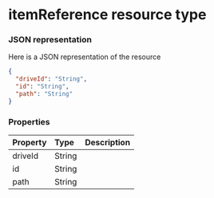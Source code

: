 # itemReference resource type



### JSON representation

Here is a JSON representation of the resource

```json
{
  "driveId": "String",
  "id": "String",
  "path": "String"
}

```
### Properties
| Property	   | Type	|Description|
|:---------------|:--------|:----------|
|driveId|String||
|id|String||
|path|String||

<!-- uuid: 9e8cdfb0-34f8-4180-a193-20b1b4a09f08
2015-10-09 16:05:02 UTC -->